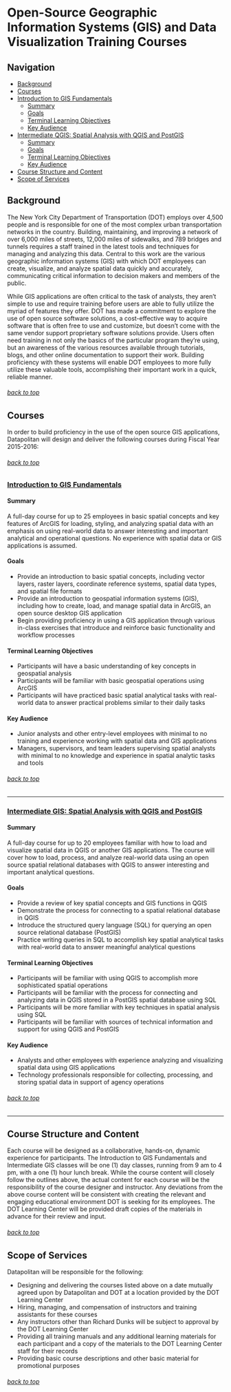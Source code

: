 <a id="top"></a>
# Open-Source Geographic Information Systems (GIS) and Data Visualization Training Courses

## Navigation
+ [Background](#background)
+ [Courses](#courses)
+ [Introduction to GIS Fundamentals](#intro-gis)
	+ [Summary](#intro-sum)
	+ [Goals](#intro-goals)
	+ [Terminal Learning Objectives](#intro-tlo)
	+ [Key Audience](#intro-aud)
+ [Intermediate QGIS: Spatial Analysis with QGIS and PostGIS](#intermediate-qgis)
	+ [Summary](#intermediate-sum)
	+ [Goals](#intermediate-goals)
	+ [Terminal Learning Objectives](#intermediate-tlo)
	+ [Key Audience](#intermediate-aud)
+ [Course Structure and Content](#course-struct)
+ [Scope of Services](#scope-services)

<a id="background"></a>
## Background
The New York City Department of Transportation (DOT) employs over 4,500 people and is responsible for one of the most complex urban transportation networks in the country. Building, maintaining, and improving a network of over 6,000 miles of streets, 12,000 miles of sidewalks, and 789 bridges and tunnels requires a staff trained in the latest tools and techniques for managing and analyzing this data. Central to this work are the various geographic information systems (GIS) with which DOT employees can create, visualize, and analyze spatial data quickly and accurately, communicating critical information to decision makers and members of the public.

While GIS applications are often critical to the task of analysts, they aren’t simple to use and require training before users are able to fully utilize the myriad of features they offer. DOT has made a commitment to explore the use of open source software solutions, a cost-effective way to acquire software that is often free to use and customize, but doesn’t come with the same vendor support proprietary software solutions provide. Users often need training in not only the basics of the particular program they’re using, but an awareness of the various resources available through tutorials, blogs, and other online documentation to support their work. Building proficiency with these systems will enable DOT employees to more fully utilize these valuable tools, accomplishing their important work in a quick, reliable manner. 

###### [back to top](#top)

<a id="courses"></a>
## Courses
In order to build proficiency in the use of the open source GIS applications, Datapolitan will design and deliver the following courses during Fiscal Year 2015-2016:

###### [back to top](#top)

<a id="intro-gis"></a>
### [Introduction to GIS Fundamentals](http://bit.ly/dot_intro_gis2)

<a id="intro-sum"></a>
#### Summary
A full-day course for up to 25 employees in basic spatial concepts and key features of ArcGIS for loading, styling, and analyzing spatial data with an emphasis on using real-world data to answer interesting and important analytical and operational questions. No experience with spatial data or GIS applications is assumed.

<a id="intro-goals"></a>
#### Goals
+ Provide an introduction to basic spatial concepts, including vector layers, raster layers, coordinate reference systems, spatial data types, and spatial file formats
+ Provide an introduction to geospatial information systems (GIS), including how to create, load, and manage spatial data in ArcGIS, an open source desktop GIS application
+ Begin providing proficiency in using a GIS application through various in-class exercises that introduce and reinforce basic functionality and workflow processes

<a id="intro-tlo"></a>
#### Terminal Learning Objectives
+ Participants will have a basic understanding of key concepts in geospatial analysis
+ Participants will be familiar with basic geospatial operations using ArcGIS
+ Participants will have practiced basic spatial analytical tasks with real-world data to answer practical problems similar to their daily tasks

<a id="intro-aud"></a>
#### Key Audience
+ Junior analysts and other entry-level employees with minimal to no training and experience working with spatial data and GIS applications
+ Managers, supervisors, and team leaders supervising spatial analysts with minimal to no knowledge and experience in spatial analytic tasks and tools

###### [back to top](#top)

- - - 

<a id="intermediate-qgis"></a>
### [Intermediate GIS: Spatial Analysis with QGIS and PostGIS](http://bit.ly/dot_intermediate_gis2)

<a id="intermediate-sum"></a>
#### Summary
A full-day course for up to 20 employees familiar with how to load and visualize spatial data in QGIS or another GIS applications. The course will cover how to load, process, and analyze real-world data using an open source spatial relational databases with QGIS to answer interesting and important analytical questions.

<a id="intermediate-goals"></a>
#### Goals
+ Provide a review of key spatial concepts and GIS functions in QGIS
+ Demonstrate the process for connecting to a spatial relational database in QGIS
+ Introduce the structured query language (SQL) for querying an open source relational database (PostGIS)
+ Practice writing queries in SQL to accomplish key spatial analytical tasks with real-world data to answer meaningful analytical questions

<a id="intermediate-tlo"></a>
#### Terminal Learning Objectives
+ Participants will be familiar with using QGIS to accomplish more sophisticated spatial operations
+ Participants will be familiar with the process for connecting and analyzing data in QGIS stored in a PostGIS spatial database using SQL
+ Participants will be more familiar with key techniques in spatial analysis using SQL
+ Participants will be familiar with sources of technical information and support for using QGIS and PostGIS

<a id="intermediate-aud"></a>
#### Key Audience
+ Analysts and other employees with experience analyzing and visualizing spatial data using GIS applications
+ Technology professionals responsible for collecting, processing, and storing spatial data in support of agency operations

###### [back to top](#top)

- - - 

<a id="course-struct"></a>
## Course Structure and Content
Each course will be designed as a collaborative, hands-on, dynamic experience for participants. The Introduction to GIS Fundamentals and Intermediate GIS classes will be one (1) day classes, running from 9 am to 4 pm, with a one (1) hour lunch break. While the course content will closely follow the outlines above, the actual content for each course will be the responsibility of the course designer and instructor. Any deviations from the above course content will be consistent with creating the relevant and engaging educational environment DOT is seeking for its employees. The DOT Learning Center will be provided draft copies of the materials in advance for their review and input.

###### [back to top](#top)

<a id="scope-services"></a>
## Scope of Services
Datapolitan will be responsible for the following:

+ Designing and delivering the courses listed above on a date mutually agreed upon by Datapolitan and DOT at a location provided by the DOT Learning Center
+ Hiring, managing, and compensation of instructors and training assistants for these courses
+ Any instructors other than Richard Dunks will be subject to approval by the DOT Learning Center
+ Providing all training manuals and any additional learning materials for each participant and a copy of the materials to the DOT Learning Center staff for their records
+ Providing basic course descriptions and other basic material for promotional purposes

###### [back to top](#top)
